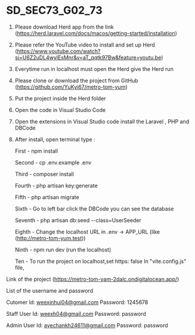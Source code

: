 # SD_SEC73_G02_73

1. Please download Herd app from the link (https://herd.laravel.com/docs/macos/getting-started/installation)
2. Please refer the YouTube video to install and set up Herd (https://www.youtube.com/watch?si=U6Z2uDL4wylEsMnr&v=aT_qqtk97Bw&feature=youtu.be)
3. Everytime run in localhost must open the Herd give the Herd run
4. Please clone or download the project from GitHub (https://github.com/YuKyi67/metro-tom-yum)
5. Put the project inside the Herd folder
6. Open the code in Visual Studio Code
7. Open the extensions in Visual Studio code install the Laravel , PHP and DBCode
8. After install, open terminal type :
   
    First - npm install

    Second - cp .env.example .env
   
    Third - composer install
   
    Fourth - php artisan key:generate
   
    Fifth - php artisan migrate
   
    Sixth - Go to left bar click the DBCode you can see the database

    Seventh - php artisan db:seed --class=UserSeeder
   
    Eighth - Change the localhost URL in .env -> APP_URL (like (http://metro-tom-yum.test))

    Ninth - npm run dev (run the localhost)

    Ten   - To run the project on localhost,set https: false In "vite.config.js" file,
   
Link of the project (https://metro-tom-yam-2dalc.ondigitalocean.app/)

List of the username and password

Cutomer Id: weexinhui04@gmail.com Password: 1245678

Staff User Id: weexh04@gmail.com Password: password

Admin User Id: ayechankh24611@gmail.com Password: password
